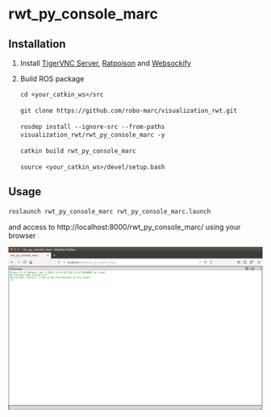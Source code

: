 rwt_py_console_marc
===================

Installation
------------
1. Install
 [TigerVNC Server](https://tigervnc.org/),
 [Ratpoison](https://www.nongnu.org/ratpoison/) and
 [Websockify](https://github.com/novnc/websockify)

2. Build ROS package
    ```
    cd <your_catkin_ws>/src

    git clone https://github.com/robo-marc/visualization_rwt.git

    rosdep install --ignore-src --from-paths visualization_rwt/rwt_py_console_marc -y

    catkin build rwt_py_console_marc

    source <your_catkin_ws>/devel/setup.bash
    ```

Usage
-----
```sh
roslaunch rwt_py_console_marc rwt_py_console_marc.launch
```

and access to http://localhost:8000/rwt_py_console_marc/ using your browser

![rwt_py_console_marc.png](images/rwt_py_console_marc.png "rwt_py_console_marc.png")

